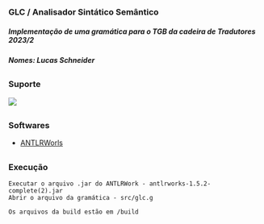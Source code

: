 ### GLC / Analisador Sintático Semântico

##### Implementação de uma gramática para o TGB da cadeira de Tradutores 2023/2
##### Nomes: Lucas Schneider

##

### Suporte

<p align="left">
  <img src="https://img.shields.io/badge/Windows-0078D6?style=for-the-badge&logo=windows&logoColor=white"/>
</p>

##

### Softwares

- [ANTLRWorls](https://www.antlr3.org/works/)

##

### Execução
    Executar o arquivo .jar do ANTLRWork - antlrworks-1.5.2-complete(2).jar
    Abrir o arquivo da gramática - src/glc.g

    Os arquivos da build estão em /build







